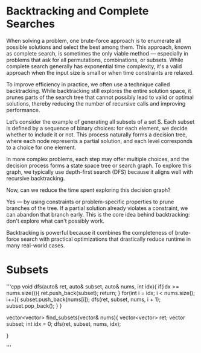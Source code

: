 # Backtracking and Complete Searches
When solving a problem, one brute-force approach is to enumerate all possible solutions and select the best among them. This approach, known as complete search, is sometimes the only viable method — especially in problems that ask for all permutations, combinations, or subsets. While complete search generally has exponential time complexity, it's a valid approach when the input size is small or when time constraints are relaxed.

To improve efficiency in practice, we often use a technique called backtracking. While backtracking still explores the entire solution space, it prunes parts of the search tree that cannot possibly lead to valid or optimal solutions, thereby reducing the number of recursive calls and improving performance.

Let’s consider the example of generating all subsets of a set S. Each subset is defined by a sequence of binary choices: for each element, we decide whether to include it or not. This process naturally forms a decision tree, where each node represents a partial solution, and each level corresponds to a choice for one element.

In more complex problems, each step may offer multiple choices, and the decision process forms a state space tree or search graph. To explore this graph, we typically use depth-first search (DFS) because it aligns well with recursive backtracking.

Now, can we reduce the time spent exploring this decision graph?

Yes — by using constraints or problem-specific properties to prune branches of the tree. If a partial solution already violates a constraint, we can abandon that branch early. This is the core idea behind backtracking: don't explore what can't possibly work.

Backtracking is powerful because it combines the completeness of brute-force search with practical optimizations that drastically reduce runtime in many real-world cases.


# Subsets
'''cpp
void dfs(auto& ret, auto& subset, auto& nums, int idx){
  if(idx >= nums.size()){
    ret.push_back(subset);
    return;
  }
  for(int i = idx; i < nums.size(); i++){
    subset.push_back(nums[i]);
    dfs(ret, subset, nums, i + 1);
    subset.pop_back();
  }
}


vector<vector<int>> find_subsets(vector<int>& nums){
  vector<vector<int>> ret;
  vector<int> subset;
  int idx = 0;
  dfs(ret, subset, nums, idx);
  
}

'''


